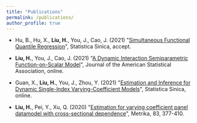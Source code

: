 ```yaml
---
title: "Publications"
permalink: /publications/
author_profile: true
---
```


- Hu, B., Hu, X., **Liu, H.**, You, J., Cao, J. (2021) "[Simultaneous Functional Quantile Regression](http://www3.stat.sinica.edu.tw/ss_newpaper/SS-2021-0248_na.pdf)", Statistica Sinica, accept.

- **Liu, H.**, You, J., Cao, J. (2021) "[A Dynamic Interaction Semiparametric Function-on-Scalar Model](https://www.tandfonline.com/doi/full/10.1080/01621459.2021.1933496)", Journal of the American Statistical Association, online.

- Guan, X., **Liu, H.**, You, J., Zhou, Y. (2021) "[Estimation and Inference for Dynamic Single-Index Varying-Coefficient Models](http://www3.stat.sinica.edu.tw/preprint/SS-2019-0467_Preprint.pdf)", Statistica Sinica, online.

- **Liu, H.**, Pei, Y., Xu, Q. (2020) "[Estimation for varying coefficient panel datamodel with cross-sectional dependence](https://link.springer.com/article/10.1007/s00184-019-00739-0)", Metrika, 83, 377-410.



